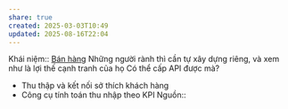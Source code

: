 ```yaml
---
share: true
created: 2025-03-03T10:49
updated: 2025-08-16T22:04
---
```

Khái niệm:: [Bán hàng](../../../%CE%9E%20Kh%C3%A1i%20ni%E1%BB%87m/B%C3%A1n%20h%C3%A0ng.md)
Những người rành thì cần tự xây dựng riêng, và xem như là lợi thế cạnh tranh của họ
Có thể cấp API được mà?

- Thu thập và kết nối sở thích khách hàng
- Công cụ tính toán thu nhập theo KPI
Nguồn:: 
